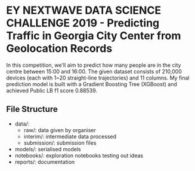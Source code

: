 # EY NEXTWAVE DATA SCIENCE CHALLENGE 2019 - Predicting Traffic in Georgia City Center from Geolocation Records 

In this competition, we'll aim to predict how many people are in the city centre between 15:00 and 16:00. The given dataset consists of 210,000 devices (each with 1~20 straight-line trajectories) and 11 columns. My final prediction model is built with a Gradient Boosting Tree (XGBoost) and achieved Public LB f1 score 0.88539.

## File Structure

* data/: 
    - raw/: data given by organiser
    - interim/: intermediate data processed 
    - submission/: submission files
* models/: serialised models
* notebooks/: exploration notebooks testing out ideas
* reports/: documentation

